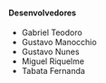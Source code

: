 #### Desenvolvedores

- Gabriel Teodoro
- Gustavo Manocchio
- Gustavo Nunes
- Miguel Riquelme
- Tabata Fernanda
